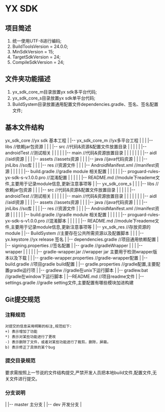 # YX SDK

## 项目简述
1. 统一使用UTF-8进行编码;
2. BuildToolsVersion = 24.0.0;
3. MinSdkVersion = 15;
4. TargetSdkVersion = 24;
5. CompileSdkVersion = 24;

## 文件夹功能描述
1. yx_sdk_core_m目录放置yx sdk多平台代码;
2. yx_sdk_core_s目录放置yx sdk单平台代码;
3. BuildSystem目录放置通用配置文件dependencies.gradle、签名、签名配置文件;

## 基本文件结构
yx_sdk_core //yx sdk 基本工程
    |
    |-- yx_sdk_core_m //yx多平台工程
    |       |
    |       |-- libs //依赖jar包资源
    |       |
    |       |-- src //代码&资源&配置文件放置目录
    |       |   |
    |       |   |-- androidTest //测试相关
    |       |   |
    |       |   |-- main //代码&资源放置目录
    |       |   |     |
    |       |   |     |-- aidl //aidl资源
    |       |   |     |-- assets //assets资源
    |       |   |     |-- java //java代码资源
    |       |   |     |-- jniLibs //so库
    |       |   |     |-- res //资源文件
    |       |   |     |-- AndroidManifest.xml //manifest资源
    |       |   |
    |       |   |-- build.gradle //gradle module 相关配置
    |       |   |
    |       |   |-- proguard-rules-yx-sdk-s-v.1.0.0.pro //混淆配置
    |       |   |
    |       |   |-- README.md //module下reademe文件,主要用于记录module信息,更新注意事项等
    |
    |-- yx_sdk_core_s
                 |       |
    |       |-- libs //依赖jar包资源
    |       |
    |       |-- src //代码&资源&配置文件放置目录
    |       |   |
    |       |   |-- androidTest //测试相关
    |       |   |
    |       |   |-- main //代码&资源放置目录
    |       |   |     |
    |       |   |     |-- aidl //aidl资源
    |       |   |     |-- assets //assets资源
    |       |   |     |-- java //java代码资源
    |       |   |     |-- jniLibs //so库
    |       |   |     |-- res //资源文件
    |       |   |     |-- AndroidManifest.xml //manifest资源
    |       |   |
    |       |   |-- build.gradle //gradle module 相关配置
    |       |   |
    |       |   |-- proguard-rules-yx-sdk-s-v1.0.0.pro //混淆脚本
    |       |   |
    |       |   |-- README.md //module下reademe文件,主要用于记录module信息,更新注意事项等
    |
    |-- yx_sdk_res //存放资源的module
    |
    |-- BuildSystem //主要存在公共所需资源以及配置脚本
    |       |
    |       |-- yx.keystore //yx release 签名
    |       |-- dependencies.gradle //项目通用依赖配置
    |       |-- signing.properties //签名配置
    |
    |-- gradle //gradleWrapper
    |     |
    |     |-- wrapper
    |     |     |
    |     |     |-- gradle-wrapper.jar //wrapper jar 主要用于检测wrapper版本以及下载
    |     |     |-- gradle-wrapper.properties //gradle-wrapper配置
    |
    |-- build.gradle //项目gradle build配置
    |
    |-- gradle.properties //gradle配置,主要配置gradle运行项
    |
    |-- gradlew //gradle在unix下运行脚本
    |
    |-- gradlew.bat //gradle在window下运行脚本
    |
    |--README.md //项目readme文件
    |
    |-- settings.gradle //gradle setting文件,主要配置有哪些模块加进构建

## Git提交规范
### 注释规范
```
对提交的信息采用明晰的标注,规范如下:
+) 表示增加了功能
*) 表示对某些功能进行了更改
-) 表示删除了文件，或者对某些功能进行了裁剪，删除，屏蔽。
b) 表示修正了具体的某个bug
```
### 提交目录规范
要求需按照上一节说的文件结构提交,严禁开发人员把本地build文件,配置文件,无关文件进行提交。

### 分支说明
|
|-- master  主分支
|
|-- dev 开发分支
|

